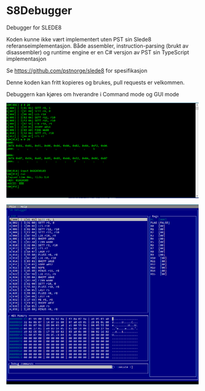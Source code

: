 # S8Debugger
Debugger for SLEDE8

Koden kunne ikke vært implementert uten PST sin Slede8 referanseimplementasjon.
Både assembler, instruction-parsing (brukt av disassembler) og runtime engine er en C# versjon av PST sin TypeScript implementasjon

Se https://github.com/pstnorge/slede8 for spesifikasjon

Denne koden kan fritt kopieres og brukes, pull requests er velkommen.

Debuggern kan kjøres om hverandre i Command mode og GUI mode

![Command mode](Doc/command-mode.png)

![GUI mode](Doc/gui-mode.png)